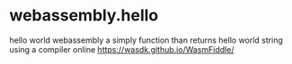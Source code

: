 # webassembly.hello
hello world webassembly a simply function than returns hello world string
using a compiler online https://wasdk.github.io/WasmFiddle/
